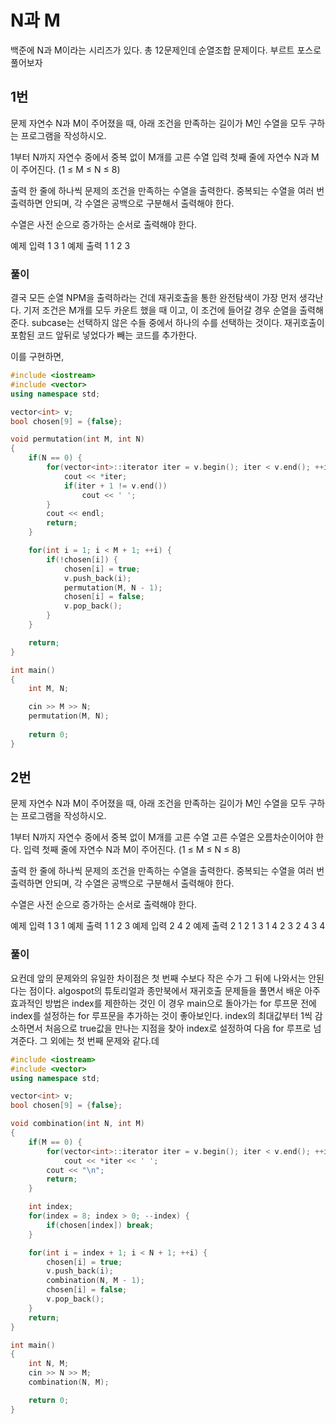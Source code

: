 # N과 M

백준에 N과 M이라는 시리즈가 있다. 총 12문제인데 순열조합 문제이다. 부르트 포스로 풀어보자

## 1번

문제
자연수 N과 M이 주어졌을 때, 아래 조건을 만족하는 길이가 M인 수열을 모두 구하는 프로그램을 작성하시오.

1부터 N까지 자연수 중에서 중복 없이 M개를 고른 수열
입력
첫째 줄에 자연수 N과 M이 주어진다. (1 ≤ M ≤ N ≤ 8)

출력
한 줄에 하나씩 문제의 조건을 만족하는 수열을 출력한다. 중복되는 수열을 여러 번 출력하면 안되며, 각 수열은 공백으로 구분해서 출력해야 한다.

수열은 사전 순으로 증가하는 순서로 출력해야 한다.

예제 입력 1 
3 1
예제 출력 1 
1
2
3

### 풀이

결국 모든 순열 NPM을 출력하라는 건데
재귀호출을 통한 완전탐색이 가장 먼저 생각난다.
기저 조건은 M개를 모두 카운트 했을 때 이고, 이 조건에 들어갈 경우 순열을 출력해 준다.
subcase는 선택하지 않은 수들 중에서 하나의 수를 선택하는 것이다.
재귀호출이 포함된 코드 앞뒤로 넣었다가 빼는 코드를 추가한다.

이를 구현하면,

``` c++
#include <iostream>
#include <vector>
using namespace std;

vector<int> v;
bool chosen[9] = {false};

void permutation(int M, int N)
{
	if(N == 0) {
		for(vector<int>::iterator iter = v.begin(); iter < v.end(); ++iter) {
			cout << *iter;
			if(iter + 1 != v.end())
				cout << ' ';
		}
		cout << endl;
		return;
	}

	for(int i = 1; i < M + 1; ++i) {
		if(!chosen[i]) {
			chosen[i] = true;
			v.push_back(i);
			permutation(M, N - 1);
			chosen[i] = false;
			v.pop_back();
		}
	}

	return;
}

int main()
{
	int M, N;

	cin >> M >> N;
	permutation(M, N);
	
	return 0;
}
```

## 2번

문제
자연수 N과 M이 주어졌을 때, 아래 조건을 만족하는 길이가 M인 수열을 모두 구하는 프로그램을 작성하시오.

1부터 N까지 자연수 중에서 중복 없이 M개를 고른 수열
고른 수열은 오름차순이어야 한다.
입력
첫째 줄에 자연수 N과 M이 주어진다. (1 ≤ M ≤ N ≤ 8)

출력
한 줄에 하나씩 문제의 조건을 만족하는 수열을 출력한다. 중복되는 수열을 여러 번 출력하면 안되며, 각 수열은 공백으로 구분해서 출력해야 한다.

수열은 사전 순으로 증가하는 순서로 출력해야 한다.

예제 입력 1
3 1
예제 출력 1
1
2
3
예제 입력 2
4 2
예제 출력 2
1 2
1 3
1 4
2 3
2 4
3 4

### 풀이

요컨데 앞의 문제와의 유일한 차이점은 첫 번째 수보다 작은 수가 그 뒤에 나와서는 안된다는 점이다.
algospot의 튜토리얼과 종만북에서 재귀호출 문제들을 풀면서 배운 아주 효과적인 방법은 index를 제한하는 것인 이 경우 main으로 돌아가는 for 루프문 전에 index를 설정하는 for 루프문을 추가하는 것이 좋아보인다.
index의 최대값부터 1씩 감소하면서 처음으로 true값을 만나는 지점을 찾아 index로 설정하여 다음 for 루프로 넘겨준다. 그 외에는 첫 번째 문제와 같다.데


``` c++
#include <iostream>
#include <vector>
using namespace std;

vector<int> v;
bool chosen[9] = {false};

void combination(int N, int M)
{
	if(M == 0) {
		for(vector<int>::iterator iter = v.begin(); iter < v.end(); ++iter)
			cout << *iter << ' ';
		cout << "\n";
		return;
	}

	int index;
	for(index = 8; index > 0; --index) {
		if(chosen[index]) break;
	}

	for(int i = index + 1; i < N + 1; ++i) {
		chosen[i] = true;
		v.push_back(i);
		combination(N, M - 1);
		chosen[i] = false;
		v.pop_back();
	}
	return;
}

int main()
{
	int N, M;
	cin >> N >> M;
	combination(N, M);

	return 0;
}
```
